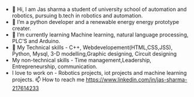 - 👋 Hi, I am Jas sharma a student of university school of automation and robotics, pursuing b.tech in robotics and automation.
- 👀 I’m a python developer and a renewable energy energy prototype creater. 
- 🌱 I’m currently learning Machine learning, natural language processing, PLC'S and Arduino. 
- 💞️ My Technical skills - C++, Webdevelopement(HTML,CSS,JSS), Python, Mysql, 3-D modelling,Graphic designing, Circuit designing
- My non-technical skills - Time management,Leadership, Entrepreneurship, communication.
- I love to work on - Robotics projects, iot projects and machine learning projects. 
📫 How to reach me https://www.linkedin.com/in/jas-sharma-217614233



